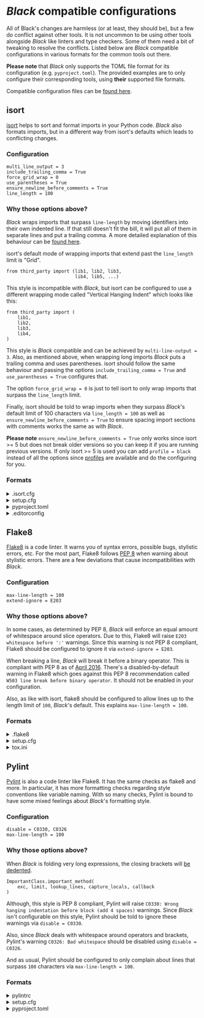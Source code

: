 # _Black_ compatible configurations

All of Black's changes are harmless (or at least, they should be), but a few do conflict
against other tools. It is not uncommon to be using other tools alongside _Black_ like
linters and type checkers. Some of them need a bit of tweaking to resolve the conflicts.
Listed below are _Black_ compatible configurations in various formats for the common
tools out there.

**Please note** that _Black_ only supports the TOML file format for its configuration
(e.g. `pyproject.toml`). The provided examples are to only configure their corresponding
tools, using **their** supported file formats.

Compatible configuration files can be
[found here](https://github.com/psf/black/blob/master/docs/compatible_configs/).

## isort

[isort](https://pypi.org/p/isort/) helps to sort and format imports in your Python code.
_Black_ also formats imports, but in a different way from isort's defaults which leads
to conflicting changes.

### Configuration

```
multi_line_output = 3
include_trailing_comma = True
force_grid_wrap = 0
use_parentheses = True
ensure_newline_before_comments = True
line_length = 100
```

### Why those options above?

_Black_ wraps imports that surpass `line-length` by moving identifiers into their own
indented line. If that still doesn't fit the bill, it will put all of them in separate
lines and put a trailing comma. A more detailed explanation of this behaviour can be
[found here](https://github.com/psf/black/blob/master/docs/the_black_code_style.md#how-black-wraps-lines).

isort's default mode of wrapping imports that extend past the `line_length` limit is
"Grid".

```py3
from third_party import (lib1, lib2, lib3,
                         lib4, lib5, ...)
```

This style is incompatible with _Black_, but isort can be configured to use a different
wrapping mode called "Vertical Hanging Indent" which looks like this:

```py3
from third_party import (
    lib1,
    lib2,
    lib3,
    lib4,
)
```

This style is _Black_ compatible and can be achieved by `multi-line-output = 3`. Also,
as mentioned above, when wrapping long imports _Black_ puts a trailing comma and uses
parentheses. isort should follow the same behaviour and passing the options
`include_trailing_comma = True` and `use_parentheses = True` configures that.

The option `force_grid_wrap = 0` is just to tell isort to only wrap imports that surpass
the `line_length` limit.

Finally, isort should be told to wrap imports when they surpass _Black_'s default limit
of 100 characters via `line_length = 100` as well as
`ensure_newline_before_comments = True` to ensure spacing import sections with comments
works the same as with _Black_.

**Please note** `ensure_newline_before_comments = True` only works since isort >= 5 but
does not break older versions so you can keep it if you are running previous versions.
If only isort >= 5 is used you can add `profile = black` instead of all the options
since [profiles](https://timothycrosley.github.io/isort/docs/configuration/profiles/)
are available and do the configuring for you.

### Formats

<details>
<summary>.isort.cfg</summary>

```cfg
[settings]
multi_line_output = 3
include_trailing_comma = True
force_grid_wrap = 0
use_parentheses = True
ensure_newline_before_comments = True
line_length = 100
```

</details>

<details>
<summary>setup.cfg</summary>

```cfg
[isort]
multi_line_output = 3
include_trailing_comma = True
force_grid_wrap = 0
use_parentheses = True
ensure_newline_before_comments = True
line_length = 100
```

</details>

<details>
<summary>pyproject.toml</summary>

```toml
[tool.isort]
multi_line_output = 3
include_trailing_comma = true
force_grid_wrap = 0
use_parentheses = true
ensure_newline_before_comments = true
line_length = 100
```

</details>

<details>
<summary>.editorconfig</summary>

```ini
[*.py]
multi_line_output = 3
include_trailing_comma = True
force_grid_wrap = 0
use_parentheses = True
ensure_newline_before_comments = True
line_length = 100
```

</details>

## Flake8

[Flake8](https://pypi.org/p/flake8/) is a code linter. It warns you of syntax errors,
possible bugs, stylistic errors, etc. For the most part, Flake8 follows
[PEP 8](https://www.python.org/dev/peps/pep-0008/) when warning about stylistic errors.
There are a few deviations that cause incompatibilities with _Black_.

### Configuration

```
max-line-length = 100
extend-ignore = E203
```

### Why those options above?

In some cases, as determined by PEP 8, _Black_ will enforce an equal amount of
whitespace around slice operators. Due to this, Flake8 will raise
`E203 whitespace before ':'` warnings. Since this warning is not PEP 8 compliant, Flake8
should be configured to ignore it via `extend-ignore = E203`.

When breaking a line, _Black_ will break it before a binary operator. This is compliant
with PEP 8 as of
[April 2016](https://github.com/python/peps/commit/c59c4376ad233a62ca4b3a6060c81368bd21e85b#diff-64ec08cc46db7540f18f2af46037f599).
There's a disabled-by-default warning in Flake8 which goes against this PEP 8
recommendation called `W503 line break before binary operator`. It should not be enabled
in your configuration.

Also, as like with isort, flake8 should be configured to allow lines up to the length
limit of `100`, _Black_'s default. This explains `max-line-length = 100`.

### Formats

<details>
<summary>.flake8</summary>

```ini
[flake8]
max-line-length = 100
extend-ignore = E203
```

</details>

<details>
<summary>setup.cfg</summary>

```cfg
[flake8]
max-line-length = 100
extend-ignore = E203
```

</details>

<details>
<summary>tox.ini</summary>

```ini
[flake8]
max-line-length = 100
extend-ignore = E203
```

</details>

## Pylint

[Pylint](https://pypi.org/p/pylint/) is also a code linter like Flake8. It has the same
checks as flake8 and more. In particular, it has more formatting checks regarding style
conventions like variable naming. With so many checks, Pylint is bound to have some
mixed feelings about _Black_'s formatting style.

### Configuration

```
disable = C0330, C0326
max-line-length = 100
```

### Why those options above?

When _Black_ is folding very long expressions, the closing brackets will
[be dedented](https://github.com/psf/black/blob/master/docs/the_black_code_style.md#how-black-wraps-lines).

```py3
ImportantClass.important_method(
    exc, limit, lookup_lines, capture_locals, callback
)
```

Although, this style is PEP 8 compliant, Pylint will raise
`C0330: Wrong hanging indentation before block (add 4 spaces)` warnings. Since _Black_
isn't configurable on this style, Pylint should be told to ignore these warnings via
`disable = C0330`.

Also, since _Black_ deals with whitespace around operators and brackets, Pylint's
warning `C0326: Bad whitespace` should be disabled using `disable = C0326`.

And as usual, Pylint should be configured to only complain about lines that surpass `100`
characters via `max-line-length = 100`.

### Formats

<details>
<summary>pylintrc</summary>

```ini
[MESSAGES CONTROL]
disable = C0330, C0326

[format]
max-line-length = 100
```

</details>

<details>
<summary>setup.cfg</summary>

```cfg
[pylint]
max-line-length = 100

[pylint.messages_control]
disable = C0330, C0326
```

</details>

<details>
<summary>pyproject.toml</summary>

```toml
[tool.pylint.messages_control]
disable = "C0330, C0326"

[tool.pylint.format]
max-line-length = "100"
```

</details>
